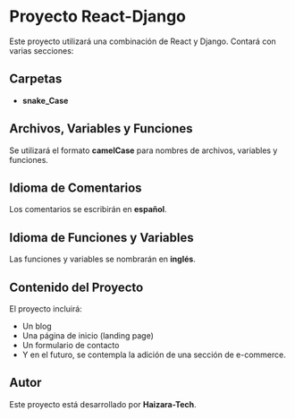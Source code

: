 # Proyecto React-Django

Este proyecto utilizará una combinación de React y Django. Contará con varias secciones:

## Carpetas
- **snake_Case**

## Archivos, Variables y Funciones
Se utilizará el formato **camelCase** para nombres de archivos, variables y funciones.

## Idioma de Comentarios
Los comentarios se escribirán en **español**.

## Idioma de Funciones y Variables
Las funciones y variables se nombrarán en **inglés**.

## Contenido del Proyecto
El proyecto incluirá:
- Un blog
- Una página de inicio (landing page)
- Un formulario de contacto
- Y en el futuro, se contempla la adición de una sección de e-commerce.

## Autor
Este proyecto está desarrollado por **Haizara-Tech**.

